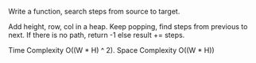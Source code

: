 Write a function, search steps from source to target.

Add height, row, col in a heap. Keep popping, find steps from previous to next. If there is no path, return -1 else result += steps.


Time Complexity O((W * H) ^ 2). Space Complexity O((W * H))